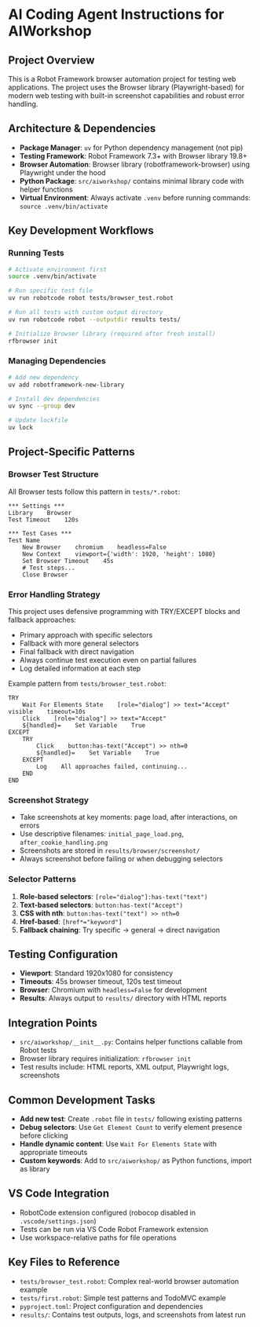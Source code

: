 # AI Coding Agent Instructions for AIWorkshop

## Project Overview
This is a Robot Framework browser automation project for testing web applications. The project uses the Browser library (Playwright-based) for modern web testing with built-in screenshot capabilities and robust error handling.

## Architecture & Dependencies
- **Package Manager**: `uv` for Python dependency management (not pip)
- **Testing Framework**: Robot Framework 7.3+ with Browser library 19.8+
- **Browser Automation**: Browser library (robotframework-browser) using Playwright under the hood
- **Python Package**: `src/aiworkshop/` contains minimal library code with helper functions
- **Virtual Environment**: Always activate `.venv` before running commands: `source .venv/bin/activate`

## Key Development Workflows

### Running Tests
```bash
# Activate environment first
source .venv/bin/activate

# Run specific test file
uv run robotcode robot tests/browser_test.robot

# Run all tests with custom output directory
uv run robotcode robot --outputdir results tests/

# Initialize Browser library (required after fresh install)
rfbrowser init
```

### Managing Dependencies
```bash
# Add new dependency
uv add robotframework-new-library

# Install dev dependencies
uv sync --group dev

# Update lockfile
uv lock
```

## Project-Specific Patterns

### Browser Test Structure
All Browser tests follow this pattern in `tests/*.robot`:
```robotframework
*** Settings ***
Library    Browser
Test Timeout    120s

*** Test Cases ***
Test Name
    New Browser    chromium    headless=False
    New Context    viewport={'width': 1920, 'height': 1080}
    Set Browser Timeout    45s
    # Test steps...
    Close Browser
```

### Error Handling Strategy
This project uses defensive programming with TRY/EXCEPT blocks and fallback approaches:
- Primary approach with specific selectors
- Fallback with more general selectors
- Final fallback with direct navigation
- Always continue test execution even on partial failures
- Log detailed information at each step

Example pattern from `tests/browser_test.robot`:
```robotframework
TRY
    Wait For Elements State    [role="dialog"] >> text="Accept"    visible    timeout=10s
    Click    [role="dialog"] >> text="Accept"
    ${handled}=    Set Variable    True
EXCEPT
    TRY
        Click    button:has-text("Accept") >> nth=0
        ${handled}=    Set Variable    True
    EXCEPT
        Log    All approaches failed, continuing...
    END
END
```

### Screenshot Strategy
- Take screenshots at key moments: page load, after interactions, on errors
- Use descriptive filenames: `initial_page_load.png`, `after_cookie_handling.png`
- Screenshots are stored in `results/browser/screenshot/`
- Always screenshot before failing or when debugging selectors

### Selector Patterns
1. **Role-based selectors**: `[role="dialog"]:has-text("text")`
2. **Text-based selectors**: `button:has-text("Accept")`
3. **CSS with nth**: `button:has-text("text") >> nth=0`
4. **Href-based**: `[href*="keyword"]`
5. **Fallback chaining**: Try specific → general → direct navigation

## Testing Configuration
- **Viewport**: Standard 1920x1080 for consistency
- **Timeouts**: 45s browser timeout, 120s test timeout
- **Browser**: Chromium with `headless=False` for development
- **Results**: Always output to `results/` directory with HTML reports

## Integration Points
- `src/aiworkshop/__init__.py`: Contains helper functions callable from Robot tests
- Browser library requires initialization: `rfbrowser init`
- Test results include: HTML reports, XML output, Playwright logs, screenshots

## Common Development Tasks
- **Add new test**: Create `.robot` file in `tests/` following existing patterns
- **Debug selectors**: Use `Get Element Count` to verify element presence before clicking
- **Handle dynamic content**: Use `Wait For Elements State` with appropriate timeouts
- **Custom keywords**: Add to `src/aiworkshop/` as Python functions, import as library

## VS Code Integration
- RobotCode extension configured (robocop disabled in `.vscode/settings.json`)
- Tests can be run via VS Code Robot Framework extension
- Use workspace-relative paths for file operations

## Key Files to Reference
- `tests/browser_test.robot`: Complex real-world browser automation example
- `tests/first.robot`: Simple test patterns and TodoMVC example
- `pyproject.toml`: Project configuration and dependencies
- `results/`: Contains test outputs, logs, and screenshots from latest run